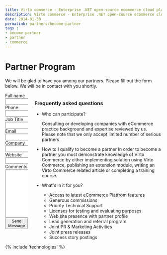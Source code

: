 ```yaml
---
title: Virto commerce - Enterprise .NET open-source ecommerce cloud platform. Become Partner
description: Virto commerce - Enterprise .NET open-source ecommerce cloud platform. Become Partner
date: 2014-01-30
permalink: partners/become-partner
tags : 
- become-partner
- partner
- commerce
---
```

<div class="roadmap __responsive">
	<h1 class="head-title">Partner Program</h1>
	<p class="text">We will be glad to have you among our partners. Please fill out the form below. We will be in contact with you shortly.</p>
	<div class="columns">
		<div class="column">
			<div class="block">
				<form method="post" name="Become Partner">
					<input type="hidden" name="Contact[Subject]" value="Become a partner" />
					<input type="hidden" name="Contact[RedirectUrl]" value='~/thank-you-partner' />
					<div class="column">
						<div class="control-group">
							<label for="FullName">Full name</label>
							<input id="Contact[FullName]" type="text" tabindex="1" name="Contact[FullName]" class="form-input" required="required" />
						</div>
						<div class="control-group">
							<label for="Phone">Phone</label>
							<input id="Contact[Phone]" type="text" tabindex="3" name="Contact[Phone]" class="form-input" required="required" />
						</div>
						<div class="control-group">
							<label for="JobTitle">Job Title</label>
							<input id="Contact[JobTitle]" type="text" tabindex="5" name="Contact[JobTitle]" class="form-input" required="required" />
						</div>
					</div>
					<div class="column">
						<div class="control-group">
							<label for="Email">Email</label>
							<input id="Contact[Email]" type="text" tabindex="2" name="Contact[Email]" class="form-input" required="required" />
						</div>
						<div class="control-group">
							<label for="CompanyName">Company</label>
							<input id="Contact[CompanyName]" type="text" tabindex="4" name="Contact[CompanyName]" class="form-input" required="required" />
						</div>
						<div class="control-group">
							<label for="Website">Website</label>
							<input id="Contact[Website]" type="text" tabindex="6" name="Contact[Website]" class="form-input" required="required" />
						</div>
					</div>
					<div class="control-group">
						<label for="Message">Comments</label>
						<textarea id="Contact[Message]" rows="10" tabindex="7" cols="30" name="Contact[Message]" class="form-text" required="required"></textarea>
					</div>
					<div class="control-group">
						<button type="submit" class="button fill">Send Message</button>
					</div>
				</form>
			</div>
		</div>
		<div class="column">
			<div class="block">
				<h3>Frequently asked questions</h3>
				<ul class="list">
					<li>
						<p class="title">Who can participate?</p>
						<p class="text">Consulting or developing companies with eCommerce practice background and expertise reviewed by us. Please note that we only accept limited number of serious partners.</p>
					</li>
					<li>
						<span class="title">How to I qualify to become a partner</span>
						<span class="descr">In order to become a partner you must demonstrate knowledge of Virto Commerce by either implementing solution using Virto Commerce,
						publishing an extension module, writing an Virto Commerce related article or completing a training course.</span>
					</li>					
					<li>
						<p class="title">What's in it for you?</p>
						<ul class="list">
							<li>Access to latest eCommerce Platfrom features</li>
							<li>Generous commissions</li>
							<li>Priority Technical Support</li>
							<li>Licenses for testing and evaluating purposes</li>
							<li>Web site presence with partner profile</li>
							<li>Lead generation and referral program</li>
							<li>Joint PR &amp; Marketing Activities</li>
							<li>Joint press releases</li>
							<li>Success story postings</li>
						</ul>
					</li>
				</ul>
			</div>
		</div>		
	</div>
</div>
{% include 'technologies' %}